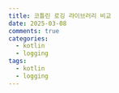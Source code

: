 ```yaml
---
title: 코틀린 로깅 라이브러리 비교
date: 2025-03-08
comments: true
categories:
  - kotlin
  - logging
tags:
  - kotlin
  - logging
---
```

